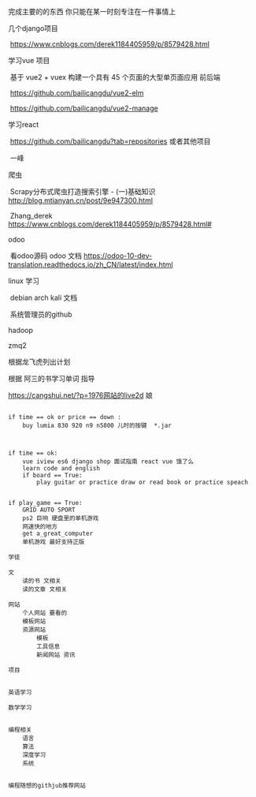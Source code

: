 完成主要的的东西 你只能在某一时刻专注在一件事情上

几个django项目

​	https://www.cnblogs.com/derek1184405959/p/8579428.html

学习vue 项目 

​	基于 vue2 + vuex 构建一个具有 45 个页面的大型单页面应用 前后端

​	https://github.com/bailicangdu/vue2-elm

​	https://github.com/bailicangdu/vue2-manage

学习react

​	https://github.com/bailicangdu?tab=repositories 或者其他项目

​	一峰

爬虫

​	Scrapy分布式爬虫打造搜索引擎 - (一)基础知识 http://blog.mtianyan.cn/post/9e947300.html

​	Zhang_derek https://www.cnblogs.com/derek1184405959/p/8579428.html#

odoo

​	看odoo源码 odoo 文档 https://odoo-10-dev-translation.readthedocs.io/zh_CN/latest/index.html

linux 学习

​	debian arch kali 文档

​	系统管理员的github



hadoop

zmq2



根据龙飞虎列出计划

根据 阿三的书学习单词 指导

https://cangshui.net/?p=1976网站的live2d 娘






```

if time == ok or price == down :
    buy lumia 830 920 n9 n5800 儿时的按键  *.jar



if time == ok:
    vue iview es6 django shop 面试指南 react vue 饿了么
    learn code and english
    if board == True:
        play guitar or practice draw or read book or practice speach


if play_game == True:
	GRID AUTO SPORT
	ps2 巨响 硬盘里的单机游戏
	网速快的地方
	get a_great_computer
	单机游戏 最好支持正版
	
学徒

文
	读的书 文相关
	读的文章 文相关

网站
	个人网站 要看的
	模板网站
	资源网站
		模板
		工具信息
		新闻网站 资讯

项目

	
英语学习

数学学习
	

编程相关
	语言
	算法
	深度学习
	系统
	
	
编程随想的githjub推荐网站
	






```